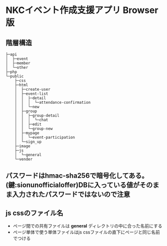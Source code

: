 # NKCイベント作成支援アプリ Browser版

## 階層構造
```
├─api
│  ├─event
│  ├─member
│  └─other
├─php
└─public
    ├─css
    ├─html
    │  ├─create-user
    │  ├─event-list
    │  │  ├─detail
    │  │  │  └─attendance-confirmation
    │  │  └─new
    │  ├─group
    │  │  ├─group-detail
    │  │  │  └─chat
    │  │  ├─edit
    │  │  └─group-new
    │  ├─mypage
    │  │  └─event-participation
    │  └─sign_up
    ├─image
    ├─js
    │  └─general
    └─vender
```
## パスワードはhmac-sha256で暗号化してある。(鍵:sionunofficialoffer)DBに入っている値がそのまま入力されたパスワードではないので注意

## js cssのファイル名
* ページ間での共有ファイルは **general** ディレクトリの中に合った名前にする
* ページ単体で使う単体ファイルはjs cssファイルの直下にページと同じ名前でつける